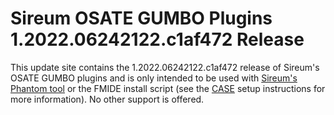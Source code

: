 # Sireum OSATE GUMBO Plugins 1.2022.06242122.c1af472 Release

This update site contains the 1.2022.06242122.c1af472 release of Sireum's OSATE GUMBO plugins and is only
intended to be used with [Sireum's Phantom tool](https://github.com/sireum/phantom)
or the FMIDE install script (see the
[CASE](https://github.com/sireum/case-env#setting-up-fmide-and-hamr-only)
setup instructions for more information). No other support is offered.
